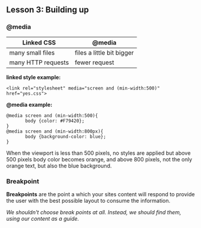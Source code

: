 ## Lesson 3: Building up

### @media

|Linked CSS  | @media |
|--|--|
| many small files | files a little bit bigger |
|many HTTP requests  | fewer request |

 **linked style example:**
```
<link rel="stylesheet" media="screen and (min-width:500)" href="yes.css">
```


**@media example:**
 ``` 
 @media screen and (min-width:500){
		body {color: #F79420};
 } 
 @media screen and (min-width:800px){
		body {background-color: blue};
 } 
```
When the viewport is less than 500 pixels, no styles are applied but above 500 pixels body color becomes orange, and above 800 pixels, not the only orange text, but also the blue background.

### Breakpoint

**Breakpoints** are the point a which your sites content will respond to provide the user with the best possible layout to consume the information.

*We shouldn't choose break points at all. Instead, we should find them, using our content as a guide.*